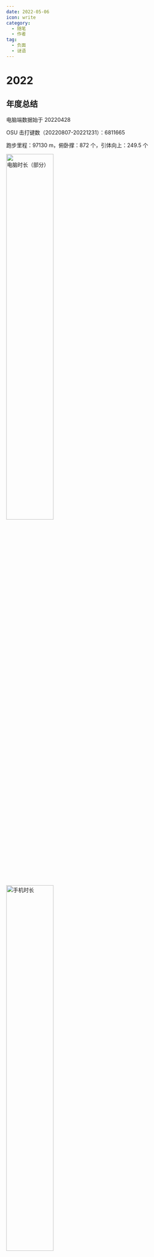 ```yaml
---
date: 2022-05-06
icon: write
category:
  - 随笔
  - 作者
tag:
  - 负面
  - 谜语
---
```


# 2022

## 年度总结

电脑端数据始于 20220428

OSU 击打键数（20220807-20221231）：6811665

跑步里程：97130 m，俯卧撑：872 个，引体向上：249.5 个

<img alt="电脑时长（部分）" src="/images/essay/2022/2022_1.jpg"  width="50%" height="50%"/>
<img alt="手机时长" src="/images/essay/2022/2022_2.jpg"  width="50%" height="50%"/>

## 20221220

在午夜的黑暗中看手机，会很容易被当成目标的吧. ..呜哇

## 20221218

为什么放假了才会选择看小说呢？
<span class="heimu" title="你知道的太多了">因为冷，被窝舒服，早上不想爬起床，只能玩手机，然后就只能看小说了. ..</span>

## 20221129

幼时，我心向光明；今日，我沉逸黑暗。

## 20221114

从今以后我将作为意义党而活着。

---

72 小时后禁止指纹解锁是我觉得 Android 机上最傻逼的设计。

## 20221111

我的缓存比较大而存储比较小。因此将缓存写入存储的过程是必要的。

## 20221103

看不见星光的夜空中泛着红。

## 20221030

面具之下，还会是面具吗？我自己也不知道。

## 20221023

享乐精神使我追求平稳安逸，经历意义又使我憧憬危难刺激；在大厦将倾的今天，我是否还能感受童年时的记忆？

## 20221019

深夜在冷冽的寒风中，仰望夜空星辰，是否能唤起一些从前我对未知的渴望？

---

饱暖思淫欲，饥寒知世艰。

## 20221018

每次用 IDM 下载大文件我都好奇为什么盘盒硬盘灯不闪。。今天发现 IDM 是默认下载缓存到 C 盘再合并的。。

## 20221016

激进应当是程序员的必备品质。

## 20221010

很喜欢 23:00-24:00 这段时间。每天 23 点断电后，我会把笔记本亮度调到最低，加上黄得发黑的屏幕滤镜，在漆黑的小宿舍里推 galgame。寂暗的夜，我可以沉醉在屏幕后的世界中，不用想太多多余的事情；而午夜卡着时间领完每日折扣券后出门刷牙，走廊冷冽的白色淡光又能使我沉醉梦幻。

## 20220925

我的爆肝小助手：冰红茶+外卖。

## 20220924

在周末半黑不黑的傍晚，能感受到侵入体内的寒气中，骑着一辆辐条嘎吱响的自行车，绕着学校慢悠悠地骑行一圈，看着现充卷王们三三两两走过，胸中会涌起孤独，充实，和其他的一些说不上来的感觉。

## 20220917

市面上这些四六级头戴式耳机…把耳罩做大一点会死啊…

## 20220914

一个老师性格温和但啥都不会，一个老师技术大佬但脾气暴躁，当这两个老师开始轮换教学，这将是一场灾难。

---

烈日让我舒适而迷茫，飘雨给我失落与决心。

## 20220829

将返校焦虑转化为打 osu 的动力！

## 20220818

由于我的两个 galgame 没法正常运行，我认定是不兼容 win11 的问题，花了几个小时去[搞 hyper-v 虚拟机](../articles/windows_setting.md)（毕竟是原生的，所以首选了）和出现的亿点 bug……最后还是没搞好，愤然选择 VMware 装上了 win10。结果发现玩不了 gal 的问题是 **[20220815 硬盘崩了](../blog/log.md#_20220815)把文件损坏了**……笑死个人

## 20220817

玄幻读者表示，泳池是最没有素质的公共场所<span class="heimu" title="你知道的太多了">之一</span>。

## 20220815

把存档放在`%AppData%\Roaming`里面的是坏文明！太坏了……呜…呜呜……

## 20220814

蚊香液 p 用没有，还得是电蚊拍。（啊…《灭蚊记》的话还是算了吧……

## 20220813

由于[一些原因](../hide/memories.md#大学-大一后暑假)，此间缺失的随笔统一算作今日随笔。

---

我希望有一间像*冥契*中妹妹那样的房间，纯净而不染一丝污垢，沉醉而不想醒来，不受世俗所扰，仅需我与所爱之物便可。

---

曾想在博客设立一个垃圾箱，用来发泄我的感情。想想还是算了。（移步频道搜 #垃圾桶）

---

Q：公交车/大巴车的哪个位置比较安全？A：左前右后。

## 20220808

[右耳聋了 7 天 5 小时](../hide/memories.md#大学-大一后暑假)，恢复听力后感慨：还是健康最重要啊。

## 20220730

高中没接触那些有意义的事真是太糟了……损失了很多成长的机会。我开始后悔了。

---

灭蟑记（五）[^1]

入庖厨，一蟑伏地，一蟑藏左柜边，皆不动弹。乃踏之一而拖鞋迅击之二。处理于水道，而三蟑探头于盥洗旁，困入死角，杀之。此时乃杀蟑如麻，战意沸腾之际，遂入厨四处细寻，见四蟑藏于炊具后。移釜而杀之。噫！今日四杀，吾之大胜也。此间蟑螂皆缓动呆滞，料其亲友皆亡于前日，饥而寻食，却无逃遁之速度，无对敌之经验，其亡也当然耳。

## 20220729

灭蟑记（四）[^1]

灭一蚊，净手，忽见一稍小蟑螂伏于池边盆上。其经验不足，未逃，一击毙命。

## 20220725

灭蟑记（三）[^1]

丑时二刻，入庖厨环视，四处击而探之，无所见。遂入浴后起，听得耳边窸窣声，蟑螂也。拿拖鞋而反，不见，击探久之不得。方欲委去，复见其逃于隐辟。遂以神戒之，敌退我进，敌伏我杀，如此反复，其精疲力尽，终灭之一隅。

## 20220724

灭蟑记（二）[^1]

今再遇一蟑，复震之，藏于一管内。管径二指，长半臂有余，震而不出。遂将此蟑以水冲入便器，然浮于水面，活蹦乱跳，久冲不下。覆纸其上，纸散，仍不灭。无奈，以器捞之，包于厚纸中受压而死，然后冲入水道，方得清净。呜呼！吾竟败与一蟑耳。

## 20220723

灭蟑记（一）[^1]

熬夜欲睡，点灯入庖厨，直视右上橱柜，必有蟑螂因强光呆伏其上。遂取鞋，瓶碗却不可击。其一受惊震逃于墙上，命中当受此拖鞋劫。余一有大气运，入地即遁入狭间，视不可得。纸包蟑螂尸，入水道，欲绝后患。
[^1]: 这里是《灭蟑记》目录

## 20220718

在空调房睡觉时混入了两只蚊子...已知蚊香液不能在密闭空间中使用，请问要保空调还是杀蚊子？<span class="heimu" title="你知道的太多了">我选择了后者</span>

## 20220717

无法适应规则，难以打破规则...那就绕过规则

## 20220712

写[（第二篇）横评](../articles/track_record.md)时的那种掌控感有点爽（软件们在我手里瑟瑟发抖的样子. ..

## 20220708

Android 的软件使用时长计时为什么只能查看本周数据...然后我做了个[横评](../articles/time_record.md)。

## 20220702

感性的代价可不止一点呢...我究竟是为了什么回到家里来的啊...

## 20220629

Github 治国有何不可！

## 20220628

在模仿中重塑自我，在尝试中走出道路。

## 20220618

能早解决的事就不要拖。不要像我这样垂死病中惊坐起发现论文已经过了 ddl 同时还发现 ip 不在学校不能免费看知网论文。（前几天一直在 **享 受 假 期** ）
![绝望影像](/images/essay/2022/20220619.png)

## 20220613

历经 11 天终于回到家了。这 11 天我的评价是很无聊，甚至不能给我的生命留下什么记忆。

## 20220612

丈许浪大争西东，相击相灭一场空。

## 20220531

回家路不过是名为隔离的笼子罢了。一时的感性还使我空虚。

## 20220529

感性是需要代价的。纸魔给我的感性使我付出了代价。

## 20220522

不使用杠杆原理的水龙头不是好水龙头。

## 20220521

原来带给我满足与快感的不是爆肝，是创造！

## 20220519

提防悄无声息的自我标准降低。

爆肝过后，满足与空虚一并涌上，想把成果分享给全世界，然后立刻开摆。

## 20220515

在 Minecraft 中，人们追求更强的装备而忘记了建设家园的初衷；

在文艺作品中，反派渴望更强的力量而忘记了，身边的人。

## 20220514

人类是很脆弱的。需要做好意外伤残甚至失去生命的觉悟。把幻想化为经验，预防悲剧发生。

## 20220513

倘若遭遇绝望，也要去享受绝望。

## 20220510

怎么会事呢？突然发现博客好像没什么东西写了 awa. ..前几天的干劲一定是用完了罢。对了，可以添加`atri`bot！

我恨不得每一天都能有 200 小时，不，2000 小时！

## 20220506

`cmd /k` : 执行命令，保留窗口

这里是启动`atri`bot 的关键脚本：

```batch
start cmd /K "go-cqhttp.exe"
start xxx.bat
...
call D:\softwards\Anaconda\Scripts\activate.bat D:\softwards\Anaconda
call conda activate lxl
...
```
